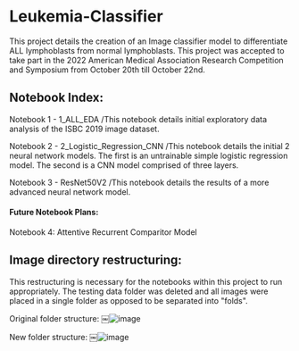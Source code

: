 # Leukemia-Classifier

This project details the creation of an Image classifier model to differentiate ALL lymphoblasts from normal lymphoblasts. This project was accepted to take part in the 2022 American Medical Association Research Competition and Symposium from October 20th till October 22nd.

## Notebook Index:

Notebook 1 - 1_ALL_EDA
/This notebook details initial exploratory data analysis of the ISBC 2019 image dataset.

Notebook 2 - 2_Logistic_Regression_CNN
/This notebook details the initial 2 neural network models. The first is an untrainable simple logistic regression model. The second is a CNN model comprised of three layers.

Notebook 3 - ResNet50V2
/This notebook details the results of a more advanced neural network model.

#### Future Notebook Plans:

Notebook 4: Attentive Recurrent Comparitor Model

## Image directory restructuring: 

This restructuring is necessary for the notebooks within this project to run appropriately. The testing data folder was deleted and all images were placed in a single folder as opposed to be separated into "folds".

Original folder structure:
￼![image](https://user-images.githubusercontent.com/66500101/180628045-6476cd6b-3dc9-4e68-b585-3407d8865e1c.png)

New folder structure:
￼![image](https://user-images.githubusercontent.com/66500101/180628055-095d6915-c756-48dd-918a-13755a2fe135.png)
